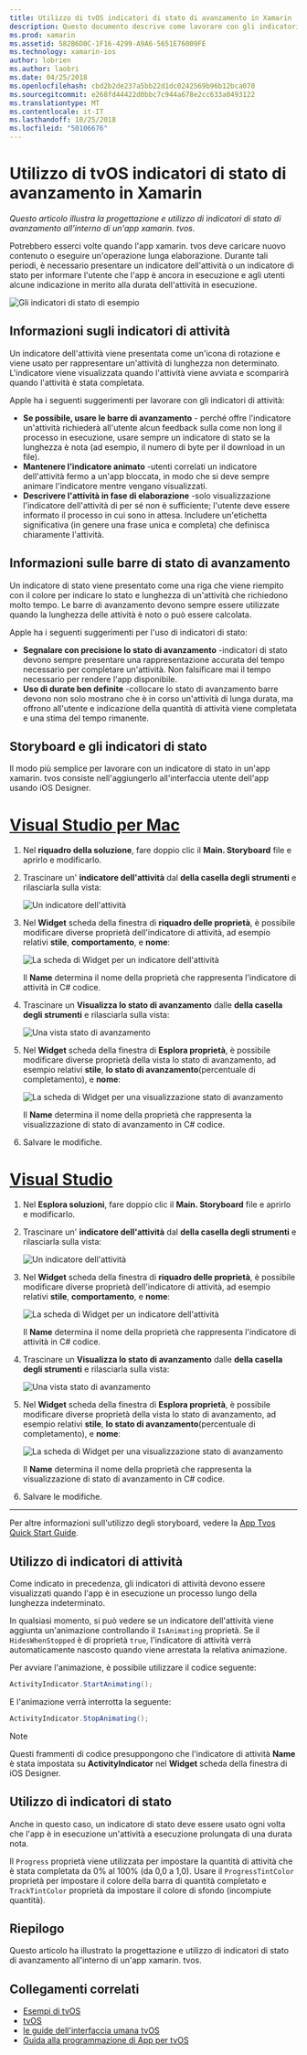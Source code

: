 ```yaml
---
title: Utilizzo di tvOS indicatori di stato di avanzamento in Xamarin
description: Questo documento descrive come lavorare con gli indicatori di stato di avanzamento in un'app tvOS compilate con Xamarin. Illustra sia gli indicatori di stato e gli indicatori di attività.
ms.prod: xamarin
ms.assetid: 582B6D0C-1F16-4299-A9A6-5651E76009FE
ms.technology: xamarin-ios
author: lobrien
ms.author: laobri
ms.date: 04/25/2018
ms.openlocfilehash: cbd2b2de237a5bb22d1dc0242569b96b12bca070
ms.sourcegitcommit: e268fd44422d0bbc7c944a678e2cc633a0493122
ms.translationtype: MT
ms.contentlocale: it-IT
ms.lasthandoff: 10/25/2018
ms.locfileid: "50106676"
---
```

# <a name="working-with-tvos-progress-indicators-in-xamarin"></a>Utilizzo di tvOS indicatori di stato di avanzamento in Xamarin

_Questo articolo illustra la progettazione e utilizzo di indicatori di stato di avanzamento all'interno di un'app xamarin. tvos._

Potrebbero esserci volte quando l'app xamarin. tvos deve caricare nuovo contenuto o eseguire un'operazione lunga elaborazione. Durante tali periodi, è necessario presentare un indicatore dell'attività o un indicatore di stato per informare l'utente che l'app è ancora in esecuzione e agli utenti alcune indicazione in merito alla durata dell'attività in esecuzione.

![Gli indicatori di stato di esempio](progress-indicators-images/intro01.png "gli indicatori di stato di esempio")

## <a name="about-activity-indicators"></a>Informazioni sugli indicatori di attività

Un indicatore dell'attività viene presentata come un'icona di rotazione e viene usato per rappresentare un'attività di lunghezza non determinato. L'indicatore viene visualizzata quando l'attività viene avviata e scomparirà quando l'attività è stata completata.

Apple ha i seguenti suggerimenti per lavorare con gli indicatori di attività:

- **Se possibile, usare le barre di avanzamento** - perché offre l'indicatore un'attività richiederà all'utente alcun feedback sulla come non long il processo in esecuzione, usare sempre un indicatore di stato se la lunghezza è nota (ad esempio, il numero di byte per il download in un file).
- **Mantenere l'indicatore animato** -utenti correlati un indicatore dell'attività fermo a un'app bloccata, in modo che si deve sempre animare l'indicatore mentre vengano visualizzati.
- **Descrivere l'attività in fase di elaborazione** -solo visualizzazione l'indicatore dell'attività di per sé non è sufficiente; l'utente deve essere informato il processo in cui sono in attesa. Includere un'etichetta significativa (in genere una frase unica e completa) che definisca chiaramente l'attività.

## <a name="about-progress-bars"></a>Informazioni sulle barre di stato di avanzamento

Un indicatore di stato viene presentato come una riga che viene riempito con il colore per indicare lo stato e lunghezza di un'attività che richiedono molto tempo. Le barre di avanzamento devono sempre essere utilizzate quando la lunghezza delle attività è noto o può essere calcolata.

Apple ha i seguenti suggerimenti per l'uso di indicatori di stato:

- **Segnalare con precisione lo stato di avanzamento** -indicatori di stato devono sempre presentare una rappresentazione accurata del tempo necessario per completare un'attività. Non falsificare mai il tempo necessario per rendere l'app disponibile.
- **Uso di durate ben definite** -collocare lo stato di avanzamento barre devono non solo mostrano che è in corso un'attività di lunga durata, ma offrono all'utente e indicazione della quantità di attività viene completata e una stima del tempo rimanente.

## <a name="progress-indicators-and-storyboards"></a>Storyboard e gli indicatori di stato

Il modo più semplice per lavorare con un indicatore di stato in un'app xamarin. tvos consiste nell'aggiungerlo all'interfaccia utente dell'app usando iOS Designer.

# <a name="visual-studio-for-mactabmacos"></a>[Visual Studio per Mac](#tab/macos)
    
1. Nel **riquadro della soluzione**, fare doppio clic il **Main. Storyboard** file e aprirlo e modificarlo.

2. Trascinare un' **indicatore dell'attività** dal **della casella degli strumenti** e rilasciarla sulla vista: 

    ![Un indicatore dell'attività](progress-indicators-images/activity01.png "un indicatore dell'attività")

3. Nel **Widget** scheda della finestra di **riquadro delle proprietà**, è possibile modificare diverse proprietà dell'indicatore di attività, ad esempio relativi **stile**, **comportamento**, e **nome**: 

    ![La scheda di Widget per un indicatore dell'attività](progress-indicators-images/activity02.png "scheda il Widget per un indicatore dell'attività")
    
    Il **Name** determina il nome della proprietà che rappresenta l'indicatore di attività in C# codice.

4. Trascinare un **Visualizza lo stato di avanzamento** dalle **della casella degli strumenti** e rilasciarla sulla vista: 

    ![Una vista stato di avanzamento](progress-indicators-images/activity03.png "una vista stato")

5. Nel **Widget** scheda della finestra di **Esplora proprietà**, è possibile modificare diverse proprietà della vista lo stato di avanzamento, ad esempio relativi **stile**, **lo stato di avanzamento**(percentuale di completamento), e **nome**: 

    ![La scheda di Widget per una visualizzazione stato di avanzamento](progress-indicators-images/activity04.png "scheda il Widget per una visualizzazione stato di avanzamento")
    
    Il **Name** determina il nome della proprietà che rappresenta la visualizzazione di stato di avanzamento in C# codice.

6. Salvare le modifiche.

# <a name="visual-studiotabwindows"></a>[Visual Studio](#tab/windows)
    
1. Nel **Esplora soluzioni**, fare doppio clic il **Main. Storyboard** file e aprirlo e modificarlo.

2. Trascinare un' **indicatore dell'attività** dal **della casella degli strumenti** e rilasciarla sulla vista: 

    ![Un indicatore dell'attività](progress-indicators-images/activity01-vs.png
    "un indicatore dell'attività")

3. Nel **Widget** scheda della finestra di **riquadro delle proprietà**, è possibile modificare diverse proprietà dell'indicatore di attività, ad esempio relativi **stile**, **comportamento**, e **nome**: 

    ![La scheda di Widget per un indicatore dell'attività](progress-indicators-images/activity02-vs.png "scheda il Widget per un indicatore dell'attività")

    Il **Name** determina il nome della proprietà che rappresenta l'indicatore di attività in C# codice.

4. Trascinare un **Visualizza lo stato di avanzamento** dalle **della casella degli strumenti** e rilasciarla sulla vista: 

   ![Una vista stato di avanzamento](progress-indicators-images/activity03-vs.png "una vista stato")

5. Nel **Widget** scheda della finestra di **Esplora proprietà**, è possibile modificare diverse proprietà della vista lo stato di avanzamento, ad esempio relativi **stile**, **lo stato di avanzamento**(percentuale di completamento), e **nome**: 

    ![La scheda di Widget per una visualizzazione stato di avanzamento](progress-indicators-images/activity04-vs.png "scheda il Widget per una visualizzazione stato di avanzamento")
    
    Il **Name** determina il nome della proprietà che rappresenta la visualizzazione di stato di avanzamento in C# codice.

6. Salvare le modifiche.

-----

Per altre informazioni sull'utilizzo degli storyboard, vedere la [App Tvos Quick Start Guide](~/ios/tvos/get-started/hello-tvos.md). 

## <a name="working-with-activity-indicators"></a>Utilizzo di indicatori di attività

Come indicato in precedenza, gli indicatori di attività devono essere visualizzati quando l'app è in esecuzione un processo lungo della lunghezza indeterminato.

In qualsiasi momento, si può vedere se un indicatore dell'attività viene aggiunta un'animazione controllando il `IsAnimating` proprietà. Se il `HidesWhenStopped` è di proprietà `true`, l'indicatore di attività verrà automaticamente nascosto quando viene arrestata la relativa animazione.

Per avviare l'animazione, è possibile utilizzare il codice seguente: 

```csharp
ActivityIndicator.StartAnimating();
```

E l'animazione verrà interrotta la seguente:

```csharp
ActivityIndicator.StopAnimating();
```

> [!NOTE]
> Questi frammenti di codice presuppongono che l'indicatore di attività **Name** è stata impostata su **ActivityIndicator** nel **Widget** scheda della finestra di iOS Designer.

## <a name="working-with-progress-bars"></a>Utilizzo di indicatori di stato

Anche in questo caso, un indicatore di stato deve essere usato ogni volta che l'app è in esecuzione un'attività a esecuzione prolungata di una durata nota. 

Il `Progress` proprietà viene utilizzata per impostare la quantità di attività che è stata completata da 0% al 100% (da 0,0 a 1,0). Usare il `ProgressTintColor` proprietà per impostare il colore della barra di quantità completato e `TrackTintColor` proprietà da impostare il colore di sfondo (incompiute quantità).

## <a name="summary"></a>Riepilogo

Questo articolo ha illustrato la progettazione e utilizzo di indicatori di stato di avanzamento all'interno di un'app xamarin. tvos.

## <a name="related-links"></a>Collegamenti correlati

- [Esempi di tvOS](https://developer.xamarin.com/samples/tvos/all/)
- [tvOS](https://developer.apple.com/tvos/)
- [le guide dell'interfaccia umana tvOS](https://developer.apple.com/tvos/human-interface-guidelines/)
- [Guida alla programmazione di App per tvOS](https://developer.apple.com/library/prerelease/tvos/documentation/General/Conceptual/AppleTV_PG/)
